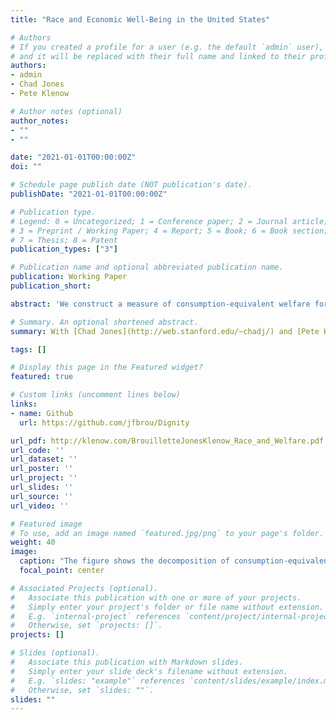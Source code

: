 ```yaml
---
title: "Race and Economic Well-Being in the United States"

# Authors
# If you created a profile for a user (e.g. the default `admin` user), write the username (folder name) here
# and it will be replaced with their full name and linked to their profile.
authors:
- admin
- Chad Jones
- Pete Klenow

# Author notes (optional)
author_notes:
- ""
- ""

date: "2021-01-01T00:00:00Z"
doi: ""

# Schedule page publish date (NOT publication's date).
publishDate: "2021-01-01T00:00:00Z"

# Publication type.
# Legend: 0 = Uncategorized; 1 = Conference paper; 2 = Journal article;
# 3 = Preprint / Working Paper; 4 = Report; 5 = Book; 6 = Book section;
# 7 = Thesis; 8 = Patent
publication_types: ["3"]

# Publication name and optional abbreviated publication name.
publication: Working Paper
publication_short:

abstract: 'We construct a measure of consumption-equivalent welfare for Black and White Americans. Our statistic incorporates life expectancy, consumption, leisure, and inequality. Based on this incomplete list of factors, welfare for Black Americans was 43% of that for White Americans in 1984 and rose to 59% by 2019. Going back further in time (albeit with more limited data), the gap was even larger, with Black welfare equal to just 29% of White welfare in 1940. On the one hand, there has been remarkable progress for Black Americans: the level of their consumption-equivalent welfare increased by a factor of 26 between 1940 and 2019, when aggregate consumption per person rose a more modest 5-fold. On the other hand, despite this remarkable progress, the welfare gap in 2019 remains disconcertingly large. The gap appears even larger when we make rough attempts to incorporate omitted factors such as morbidity, incarceration, and unemployment.'

# Summary. An optional shortened abstract.
summary: With [Chad Jones](http://web.stanford.edu/~chadj/) and [Pete Klenow](http://www.klenow.com/)

tags: []

# Display this page in the Featured widget?
featured: true

# Custom links (uncomment lines below)
links:
- name: Github
  url: https://github.com/jfbrou/Dignity

url_pdf: http://klenow.com/BrouilletteJonesKlenow_Race_and_Welfare.pdf
url_code: ''
url_dataset: ''
url_poster: ''
url_project: ''
url_slides: ''
url_source: ''
url_video: ''

# Featured image
# To use, add an image named `featured.jpg/png` to your page's folder.
weight: 40
image:
  caption: "The figure shows the decomposition of consumption-equivalent welfare for Black relative to White Americans from 1984 to 2019. Author calculations using data from the CDC's NVSS and the Department of Labor's CPS and CEX Surveys."
  focal_point: center

# Associated Projects (optional).
#   Associate this publication with one or more of your projects.
#   Simply enter your project's folder or file name without extension.
#   E.g. `internal-project` references `content/project/internal-project/index.md`.
#   Otherwise, set `projects: []`.
projects: []

# Slides (optional).
#   Associate this publication with Markdown slides.
#   Simply enter your slide deck's filename without extension.
#   E.g. `slides: "example"` references `content/slides/example/index.md`.
#   Otherwise, set `slides: ""`.
slides: ""
---
```

